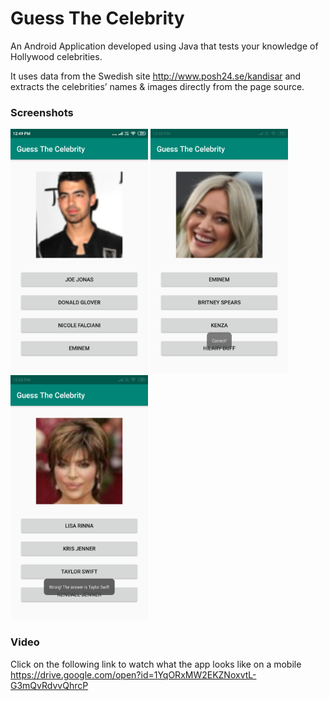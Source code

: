 # Guess The Celebrity
An Android Application developed using Java that tests your knowledge of Hollywood celebrities.  

It uses data from the Swedish site http://www.posh24.se/kandisar and extracts the celebrities’ names & images directly from the page source.


### Screenshots
<img src="/screenshots/layout.png?raw=true" width="220" alt="The initial layout of the app, with a celebrity's pic & 4 options"> <img src="/screenshots/correct.png?raw=true" width="220" alt="On clicking the correct answer"> <img src="/screenshots/incorrect.png?raw=true" width="220" alt="On clicking an incorrect answer">

### Video
Click on the following link to watch what the app looks like on a mobile  
https://drive.google.com/open?id=1YqORxMW2EKZNoxvtL-G3mQvRdvvQhrcP
